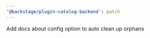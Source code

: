 ```yaml
---
'@backstage/plugin-catalog-backend': patch
---
```


Add docs about config option to auto clean up orphans
